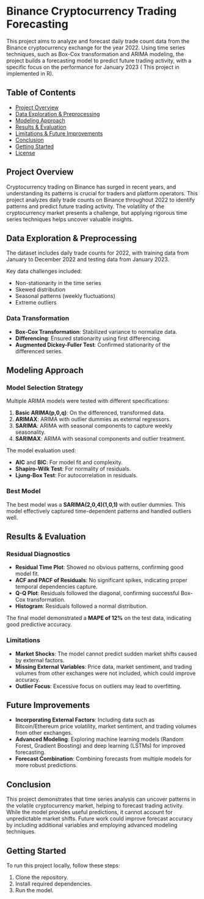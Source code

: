 # Binance Cryptocurrency Trading Forecasting

This project aims to analyze and forecast daily trade count data from the Binance cryptocurrency exchange for the year 2022. Using time series techniques, such as Box-Cox transformation and ARIMA modeling, the project builds a forecasting model to predict future trading activity, with a specific focus on the performance for January 2023 ( This project in implemented in R).

## Table of Contents
- [Project Overview](#project-overview)
- [Data Exploration & Preprocessing](#data-exploration--preprocessing)
- [Modeling Approach](#modeling-approach)
- [Results & Evaluation](#results--evaluation)
- [Limitations & Future Improvements](#limitations--future-improvements)
- [Conclusion](#conclusion)
- [Getting Started](#getting-started)
- [License](#license)

## Project Overview
Cryptocurrency trading on Binance has surged in recent years, and understanding its patterns is crucial for traders and platform operators. This project analyzes daily trade counts on Binance throughout 2022 to identify patterns and predict future trading activity. The volatility of the cryptocurrency market presents a challenge, but applying rigorous time series techniques helps uncover valuable insights.

## Data Exploration & Preprocessing
The dataset includes daily trade counts for 2022, with training data from January to December 2022 and testing data from January 2023.

Key data challenges included:
- Non-stationarity in the time series
- Skewed distribution
- Seasonal patterns (weekly fluctuations)
- Extreme outliers

### Data Transformation
- **Box-Cox Transformation**: Stabilized variance to normalize data.
- **Differencing**: Ensured stationarity using first differencing.
- **Augmented Dickey-Fuller Test**: Confirmed stationarity of the differenced series.

## Modeling Approach
### Model Selection Strategy
Multiple ARIMA models were tested with different specifications:
1. **Basic ARIMA(p,0,q)**: On the differenced, transformed data.
2. **ARIMAX**: ARIMA with outlier dummies as external regressors.
3. **SARIMA**: ARIMA with seasonal components to capture weekly seasonality.
4. **SARIMAX**: ARIMA with seasonal components and outlier treatment.

The model evaluation used:
- **AIC** and **BIC**: For model fit and complexity.
- **Shapiro-Wilk Test**: For normality of residuals.
- **Ljung-Box Test**: For autocorrelation in residuals.

### Best Model
The best model was a **SARIMA(2,0,4)(1,0,1)** with outlier dummies. This model effectively captured time-dependent patterns and handled outliers well.

## Results & Evaluation
### Residual Diagnostics
- **Residual Time Plot**: Showed no obvious patterns, confirming good model fit.
- **ACF and PACF of Residuals**: No significant spikes, indicating proper temporal dependencies capture.
- **Q-Q Plot**: Residuals followed the diagonal, confirming successful Box-Cox transformation.
- **Histogram**: Residuals followed a normal distribution.

The final model demonstrated a **MAPE of 12%** on the test data, indicating good predictive accuracy.

### Limitations
- **Market Shocks**: The model cannot predict sudden market shifts caused by external factors.
- **Missing External Variables**: Price data, market sentiment, and trading volumes from other exchanges were not included, which could improve accuracy.
- **Outlier Focus**: Excessive focus on outliers may lead to overfitting.

## Future Improvements
- **Incorporating External Factors**: Including data such as Bitcoin/Ethereum price volatility, market sentiment, and trading volumes from other exchanges.
- **Advanced Modeling**: Exploring machine learning models (Random Forest, Gradient Boosting) and deep learning (LSTMs) for improved forecasting.
- **Forecast Combination**: Combining forecasts from multiple models for more robust predictions.

## Conclusion
This project demonstrates that time series analysis can uncover patterns in the volatile cryptocurrency market, helping to forecast trading activity. While the model provides useful predictions, it cannot account for unpredictable market shifts. Future work could improve forecast accuracy by including additional variables and employing advanced modeling techniques.

## Getting Started
To run this project locally, follow these steps:

1. Clone the repository.
2. Install required dependencies.
3. Run the model.


